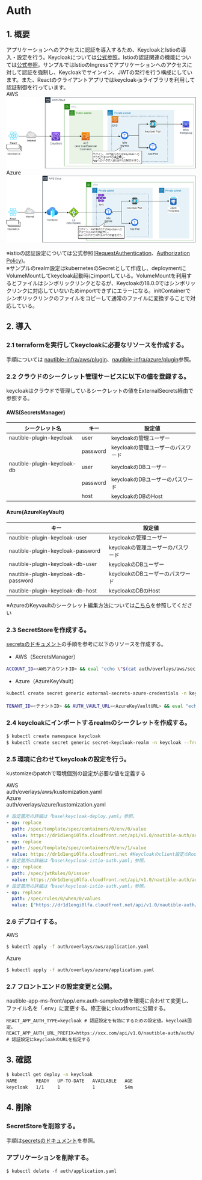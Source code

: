 
# Auth

## 1. 概要

アプリケーションへのアクセスに認証を導入するため、KeycloakとIstioの導入・設定を行う。Keycloakについては[公式参照](https://www.keycloak.org/)。Istioの認証関連の機能については[公式参照](https://istio.io/latest/docs/reference/config/security/)。サンプルではIstioのIngressでアプリケーションへのアクセスに対して認証を強制し、Keycloakでサインイン、JWTの発行を行う構成にしています。また、Reactのクライアントアプリではkeycloak-jsライブラリを利用して認証制御を行っています。  
AWS
![認証設定イメージ](keycloak-aws.png)
Azure
![認証設定イメージ](keycloak-azure.png)

※istioの認証設定については公式参照([RequestAuthentication](https://istio.io/latest/docs/reference/config/security/request_authentication/)、[Authorization Policy](https://istio.io/latest/docs/reference/config/security/authorization-policy/))。  
※サンプルのrealm設定はkubernetesのSecretとして作成し、deploymentにVolumeMountしてkeycloak起動時にimportしている。VolumeMountを利用するとファイルはシンボリックリンクとなるが、Keycloakの18.0.0ではシンボリックリンクに対応していないためimportできずにエラーになる。initContainerでシンボリックリンクのファイルをコピーして通常のファイルに変換することで対応している。

## 2. 導入

### 2.1 terraformを実行してkeycloakに必要なリソースを作成する。

手順については
[nautible-infra/aws/plugin](https://github.com/nautible/nautible-infra/tree/main/aws/plugin)、[nautible-infra/azure/plugin](https://github.com/nautible/nautible-infra/tree/main/azure/plugin)参照。  

### 2.2 クラウドのシークレット管理サービスに以下の値を登録する。

keycloakはクラウドで管理しているシークレットの値をExternalSecrets経由で参照する。

#### AWS(SecretsManager)

|  シークレット名  | キー |  設定値  |
| ---- | ---- | ---- |
| nautible-plugin-keycloak    | user | keycloakの管理ユーザー |
|                             | password | keycloakの管理ユーザーのパスワード |
| nautible-plugin-keycloak-db | user | keycloakのDBユーザー |
|                             | password| keycloakのDBユーザーのパスワード |
|                             | host| keycloakのDBのHost |

#### Azure(AzureKeyVault)

|  キー |  設定値  |
| ---- | ---- |
| nautible-plugin-keycloak-user | keycloakの管理ユーザー |
| nautible-plugin-keycloak-password | keycloakの管理ユーザーのパスワード |
| nautible-plugin-keycloak-db-user | keycloakのDBユーザー |
| nautible-plugin-keycloak-db-password| keycloakのDBユーザーのパスワード |
| nautible-plugin-keycloak-db-host| keycloakのDBのHost |

※AzureのKeyvaultのシークレット編集方法については[こちら](../docs/azure/keyvault/README.md)を参照してください

### 2.3 SecretStoreを作成する。

[secretsのドキュメント](../secrets/README.md)の手順を参考に以下のリソースを作成する。

- AWS（SecretsManager）
```bash
ACCOUNT_ID=<AWSアカウントID> && eval "echo \"$(cat auth/overlays/aws/secretstore.yaml)\"" | kubectl apply -f -
```

- Azure（AzureKeyVault）
```bash
kubectl create secret generic external-secrets-azure-credentials -n keycloak --from-literal=clientid=$CLIENTID --from-literal=clientsecret=$CLIENTSECRET

TENANT_ID=<テナントID> && AUTH_VAULT_URL=<AzureKeyVaultURL> && eval "echo \"$(cat auth/overlays/azure/secretstore.yaml)\"" | kubectl apply -f -
```

### 2.4 keycloakにインポートするrealmのシークレットを作成する。
```bash
$ kubectl create namespace keycloak
$ kubectl create secret generic secret-keycloak-realm -n keycloak --from-file=auth/base/realm.json
```

### 2.5 環境に合わせてkeycloakの設定を行う。  
kustomizeのpatchで環境個別の設定が必要な値を定義する

AWS  
auth/overlays/aws/kustomization.yaml  
Azure  
auth/overlays/azure/kustomization.yaml

```yaml
# 設定箇所の詳細は「base\keycloak-deploy.yaml」参照。
- op: replace
  path: /spec/template/spec/containers/0/env/0/value
  value: https://dr1d1engi0lfa.cloudfront.net/api/v1.0/nautible-auth/auth #Keycloakのrealm設定のfrontend urlを設定する
- op: replace
  path: /spec/template/spec/containers/0/env/1/value
  value: https://dr1d1engi0lfa.cloudfront.net #Keycloakのclient設定のRoot urlを設定する
# 設定箇所の詳細は「base\keycloak-istio-auth.yaml」参照。
- op: replace
  path: /spec/jwtRules/0/issuer
  value: https://dr1d1engi0lfa.cloudfront.net/api/v1.0/nautible-auth/auth/realms/nautible-auth # istioのRequestAuthentication設定のissuerにkeycloakのURLを指定する
# 設定箇所の詳細は「base\keycloak-istio-auth.yaml」参照。
- op: replace
  path: /spec/rules/0/when/0/values
  value: ["https://dr1d1engi0lfa.cloudfront.net/api/v1.0/nautible-auth/auth/realms/nautible-auth"] # istioのAuthorizationPolicy設定のrequest.auth.claims[iss]にkeycloakのURLを指定する

```
  
### 2.6 デプロイする。
AWS
```bash
$ kubectl apply -f auth/overlays/aws/application.yaml
```

Azure
```bash
$ kubectl apply -f auth/overlays/azure/application.yaml
```

### 2.7 フロントエンドの設定変更と公開。

nautible-app-ms-front/app/.env.auth-sampleの値を環境に合わせて変更し、ファイル名を「.env」に変更する。修正後にcloudfrontに公開する。
```
REACT_APP_AUTH_TYPE=keycloak # 認証設定を有効にするための設定値。keycloak固定。
REACT_APP_AUTH_URL_PREFIX=https://xxx.com/api/v1.0/nautible-auth/auth/ # 認証設定にkeycloakのURLを指定する
```

## 3. 確認

```bash
$ kubectl get deploy -n keycloak
NAME       READY   UP-TO-DATE   AVAILABLE   AGE
keycloak   1/1     1            1           54m
```

## 4. 削除

### SecretStoreを削除する。

手順は[secretsのドキュメント](../secrets/README.md)を参照。

### アプリケーションを削除する。

```
$ kubectl delete -f auth/application.yaml
```
